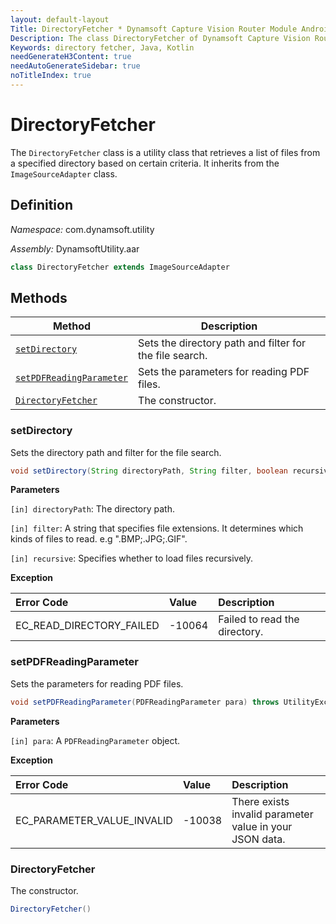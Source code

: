 ```yaml
---
layout: default-layout
Title: DirectoryFetcher * Dynamsoft Capture Vision Router Module Android Edition API Reference
Description: The class DirectoryFetcher of Dynamsoft Capture Vision Router Module is a utility class that retrieves a list of files from a specified directory based on certain criteria.
Keywords: directory fetcher, Java, Kotlin
needGenerateH3Content: true
needAutoGenerateSidebar: true
noTitleIndex: true
---
```


# DirectoryFetcher

The `DirectoryFetcher` class is a utility class that retrieves a list of files from a specified directory based on certain criteria. It inherits from the `ImageSourceAdapter` class.

## Definition

*Namespace:* com.dynamsoft.utility

*Assembly:* DynamsoftUtility.aar

```java
class DirectoryFetcher extends ImageSourceAdapter
```

## Methods

| Method | Description |
| ------ | ----------- |
| [`setDirectory`](#setdirectory) | Sets the directory path and filter for the file search. |
| [`setPDFReadingParameter`](#setpdfreadingparameter) | Sets the parameters for reading PDF files. |
| [`DirectoryFetcher`](#directoryfetcher) | The constructor. |

### setDirectory

Sets the directory path and filter for the file search.

```java
void setDirectory(String directoryPath, String filter, boolean recursive) throws UtilityException;
```

**Parameters**

`[in] directoryPath`: The directory path.  

`[in] filter`: A string that specifies file extensions. It determines which kinds of files to read. e.g ".BMP;.JPG;.GIF".  

`[in] recursive`: Specifies whether to load files recursively.  

**Exception**

| Error Code | Value | Description |
| :--------- | :---- | :---------- |
| EC_READ_DIRECTORY_FAILED | -10064 | Failed to read the directory. |

### setPDFReadingParameter

Sets the parameters for reading PDF files.

```java
void setPDFReadingParameter(PDFReadingParameter para) throws UtilityException;
```

**Parameters**

`[in] para`: A `PDFReadingParameter` object.

**Exception**

| Error Code | Value | Description |
| :--------- | :---- | :---------- |
| EC_PARAMETER_VALUE_INVALID | -10038 | There exists invalid parameter value in your JSON data. |

### DirectoryFetcher

The constructor.

```java
DirectoryFetcher()
```
